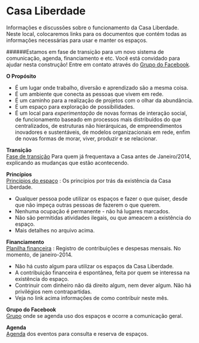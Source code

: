 Casa Liberdade
=============
Informações e discussões sobre o funcionamento da Casa Liberdade.
Neste local, colocaremos links para os documentos que contém todas as informações necessárias para usar e manter os espaços.

######Estamos em fase de transição para um novo sistema de comunicação, agenda, financiamento e etc. Você está convidado para ajudar nesta construção! Entre em contato através do [Grupo do Facebook](http://www.facebook.com/groups/casaliberdade).


**O Propósito**  

* É um lugar onde trabalho, diversão e aprendizado são a mesma coisa. 
* É um ambiente que conecta as pessoas que vivem em rede. 
* É um caminho para a realização de projetos com o olhar da abundância. 
* É um espaço para exploração de possibilidades. 
* É um local para *experimentação* de novas formas de interação social, de funcionamento baseado em processos mais distribuídos do que centralizados, de estruturas não hierárquicas, de empreendimentos inovadores e sustentáveis, de modelos organizacionais em rede, enfim  de novas formas de morar, viver, produzir e se relacionar.  


**Transição**  
[Fase de transição](https://docs.google.com/document/d/1P7nqZCGd-khM3iPVzDzL2zm3ilbw1IwT8VoHPfKiLYo/edit?usp=sharing) 
Para quem já frequentava a Casa antes de Janeiro/2014, explicando as mudanças que estão acontecendo.


**Princípios**  
[Princípios do espaço](https://docs.google.com/document/d/1PCPl3g9AwpPZAX3oXT12mdxIwg7lGsi3QtT1w77uZxs/edit?usp=docslist_api) : Os princípios por trás da existência da Casa Liberdade.
* Qualquer pessoa pode utilizar os espaços e fazer o que quiser, desde que não impeça outras pessoas de fazerem o que querem.
* Nenhuma ocupação é permanente - não há lugares marcados.
* Não são permitidas atividades ilegais, ou que ameacem a existência do espaço.
* Mais detalhes no arquivo acima.


**Financiamento**  
[Planilha financeira](https://docs.google.com/spreadsheet/ccc?key=0AmTz2idiCFnndHAwSWs4QzRnb3dMc1BlOW1ILTdINXc&usp=docslist_api) : Registro de contribuições e despesas mensais. No momento, de janeiro-2014.
* Não há custo algum para utilizar os espaços da Casa Liberdade.
* A contribuição financeira é espontânea, feita por quem se interessa na existência do espaço.
* Contrinuir com dinheiro não dá direito algum, nem dever algum. Não há privilégios nem contrapartidas.
* Veja no link acima informações de como contribuir neste mês.
  
  
**Grupo do Facebook**   
[Grupo](http://www.facebook.com/groups/casaliberdade) onde se agenda uso dos espaços e ocorre a comunicação geral.
  
  
**Agenda**  
[Agenda](https://www.facebook.com/groups/casaliberdade/events/) dos eventos para consulta e reserva de espaços.
